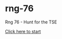 # rng-76
Rng 76 - Hunt for the TSE

[Click here to start](http://htmlpreview.github.com/akarnokd/rng-76/index.html) 
